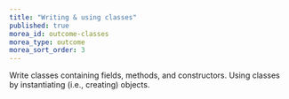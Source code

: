 ```yaml
---
title: "Writing & using classes"
published: true
morea_id: outcome-classes
morea_type: outcome
morea_sort_order: 3
---
```


Write classes containing fields, methods, and constructors. Using classes by instantiating (i.e., creating) objects.